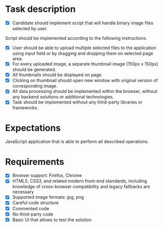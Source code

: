 # Task description

- [x] Candidate should implement script that will handle binary image files selected by user.

Script should be implemented according to the following instructions.

- [x] User should be able to upload multiple selected files to the application using input field or by dragging and dropping them on selected page area.
- [x] For every uploaded image, a separate thumbnail image (150px x 150px) should be generated.
- [x] All thumbnails should be displayed on page.
- [x] Clicking on thumbnail should open new window with original version of corresponding image.
- [x] All data processing should be implemented within the browser, without any backend solutions or additional technologies.
- [x] Task should be implemented without any third-party libraries or frameworks.

# Expectations

JavaScript application that is able to perform all described operations.

# Requirements

- [x] Browser support: Firefox, Chrome
- [x] HTML5, CSS3, and related modern front-end standards, including knowledge of cross-browser compatibility and legacy fallbacks are necessary
- [x] Supported image formats: jpg, png
- [x] Careful code structure
- [x] Commented code
- [x] No third-party code
- [x] Basic UI that allows to test the solution
